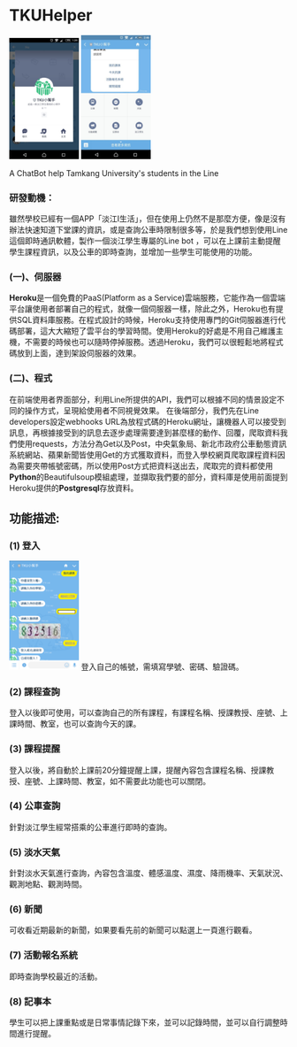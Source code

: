 # TKUHelper
<img src="https://github.com/yiweijiang/TKUHelper/blob/master/image1.png" width="25%" height="25%"> <img src="https://github.com/yiweijiang/TKUHelper/blob/master/image2.jpeg" width="25%" height="25%">

A ChatBot help Tamkang University's students in the Line
### 研發動機：
雖然學校已經有一個APP「淡江I生活」，但在使用上仍然不是那麼方便，像是沒有辦法快速知道下堂課的資訊，或是查詢公車時限制很多等，於是我們想到使用Line這個即時通訊軟體，製作一個淡江學生專屬的Line bot ，可以在上課前主動提醒學生課程資訊，以及公車的即時查詢，並增加一些學生可能使用的功能。
### (一)、伺服器
**Heroku**是一個免費的PaaS(Platform as a Service)雲端服務，它能作為一個雲端平台讓使用者部署自己的程式，就像一個伺服器一樣，除此之外，Heroku也有提供SQL資料庫服務。在程式設計的時候，Heroku支持使用專門的Git伺服器進行代碼部署，這大大縮短了雲平台的學習時間。使用Heroku的好處是不用自己維護主機，不需要的時候也可以隨時停掉服務。透過Heroku，我們可以很輕鬆地將程式碼放到上面，達到架設伺服器的效果。
### (二)、程式
在前端使用者界面部分，利用Line所提供的API，我們可以根據不同的情景設定不同的操作方式，呈現給使用者不同視覺效果。
在後端部分，我們先在Line developers設定webhooks URL為放程式碼的Heroku網址，讓機器人可以接受到訊息，再根據接受到的訊息去逐步處理需要達到甚麼樣的動作、回覆，爬取資料我們使用requests，方法分為Get以及Post，中央氣象局、新北市政府公車動態資訊系統網站、蘋果新聞皆使用Get的方式獲取資料，而登入學校網頁爬取課程資料因為需要夾帶帳號密碼，所以使用Post方式把資料送出去，爬取完的資料都使用**Python**的Beautifulsoup模組處理，並擷取我們要的部分，資料庫是使用前面提到Heroku提供的**Postgresql**存放資料。
## 功能描述:
### (1)	登入
<img src="https://github.com/yiweijiang/TKUHelper/blob/master/image3.png" width="25%" height="25%">  登入自己的帳號，需填寫學號、密碼、驗證碼。
### (2)	課程查詢
登入以後即可使用，可以查詢自己的所有課程，有課程名稱、授課教授、座號、上課時間、教室，也可以查詢今天的課。
### (3)	課程提醒
登入以後，將自動於上課前20分鐘提醒上課，提醒內容包含課程名稱、授課教授、座號、上課時間、教室，如不需要此功能也可以關閉。
### (4)	公車查詢
針對淡江學生經常搭乘的公車進行即時的查詢。
### (5)	淡水天氣
針對淡水天氣進行查詢，內容包含溫度、體感溫度、濕度、降雨機率、天氣狀況、觀測地點、觀測時間。
### (6)	新聞
可收看近期最新的新聞，如果要看先前的新聞可以點選上一頁進行觀看。
### (7)	活動報名系統
即時查詢學校最近的活動。
### (8)	記事本
學生可以把上課重點或是日常事情記錄下來，並可以記錄時間，並可以自行調整時間進行提醒。
